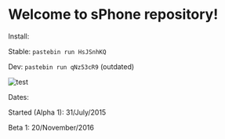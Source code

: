 # Welcome to sPhone repository!

Install:

Stable: `pastebin run HsJSnhKQ`

Dev: `pastebin run qNz53cR9` (outdated)


![test](https://raw.githubusercontent.com/BeaconNet/beaconnet.github.io/master/badge.png "Logo Title Text 1")

Dates:

Started (Alpha 1): 31/July/2015

Beta 1: 20/November/2016
